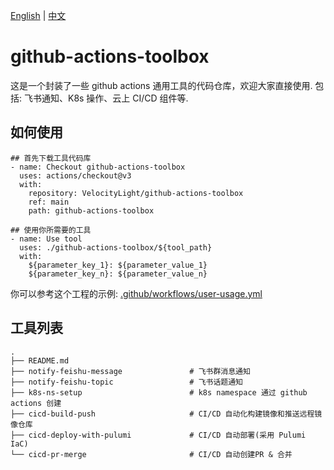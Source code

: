 [English](README.md) | [中文](README_zh.md)

# github-actions-toolbox
这是一个封装了一些 github actions 通用工具的代码仓库，欢迎大家直接使用.
包括: 飞书通知、K8s 操作、云上 CI/CD 组件等.

## 如何使用
```
## 首先下载工具代码库
- name: Checkout github-actions-toolbox
  uses: actions/checkout@v3
  with:
    repository: VelocityLight/github-actions-toolbox
    ref: main
    path: github-actions-toolbox

## 使用你所需要的工具
- name: Use tool
  uses: ./github-actions-toolbox/${tool_path}
  with:
    ${parameter_key_1}: ${parameter_value_1}
    ${parameter_key_n}: ${parameter_value_n}
```
你可以参考这个工程的示例: [.github/workflows/user-usage.yml](https://github.com/VelocityLight/github-actions-toolbox/blob/main/.github/workflows/user-usage.yml)

## 工具列表
```
.
├── README.md
├── notify-feishu-message               # 飞书群消息通知
├── notify-feishu-topic                 # 飞书话题通知
├── k8s-ns-setup                        # k8s namespace 通过 github actions 创建
├── cicd-build-push                     # CI/CD 自动化构建镜像和推送远程镜像仓库
├── cicd-deploy-with-pulumi             # CI/CD 自动部署(采用 Pulumi IaC)
└── cicd-pr-merge                       # CI/CD 自动创建PR & 合并
```
